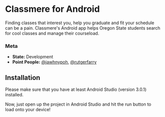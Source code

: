 # Classmere for Android
Finding classes that interest you, help you graduate and fit your schedule can be a pain. Classmere's Android app helps Oregon State students search for cool classes and manage their courseload.

### Meta
- **State:** Development
- **Point People:** [@jawhnypoh](https://github.com/jawhnypoh), [@rutgerfarry](https://github.com/rutgerfarry)


## Installation
Please make sure that you have at least Android Studio (version 3.0.1) installed. 

Now, just open up the project in Android Studio and hit the run button to load onto your device!
